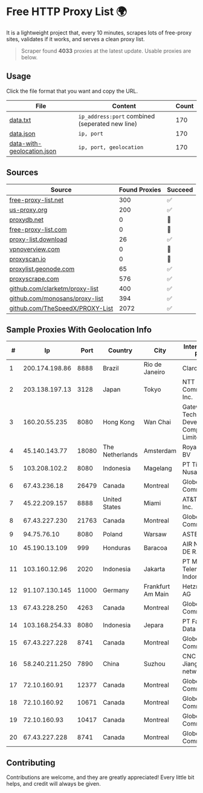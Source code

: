 
# Free HTTP Proxy List 🌍

It is a lightweight project that, every 10 minutes, scrapes lots of free-proxy sites, validates if it works, and serves a clean proxy list.


> Scraper found **4033** proxies at the latest update. Usable proxies are below.

## Usage

Click the file format that you want and copy the URL.


|File|Content|Count|
|----|-------|-----|
|[data.txt](https://raw.githubusercontent.com/themiralay/Proxy-List-World/master/data.txt)|`ip_address:port` combined (seperated new line)|170|
|[data.json](https://raw.githubusercontent.com/themiralay/Proxy-List-World/master/data.json)|`ip, port`|170|
|[data-with-geolocation.json](https://raw.githubusercontent.com/themiralay/Proxy-List-World/master/data-with-geolocation.json)|`ip, port, geolocation`|170|

## Sources

|Source|Found Proxies|Succeed|
|------|-------------|-------|
|[free-proxy-list.net](https://free-proxy-list.net)|300|✅|
|[us-proxy.org](https://www.us-proxy.org)|200|✅|
|[proxydb.net](http://proxydb.net)|0|🚫|
|[free-proxy-list.com](https://free-proxy-list.com/?page=&port=&type%5B%5D=http&type%5B%5D=https&up_time=0&search=Search)|0|🚫|
|[proxy-list.download](https://www.proxy-list.download/HTTP)|26|✅|
|[vpnoverview.com](https://vpnoverview.com/privacy/anonymous-browsing/free-proxy-servers)|0|🚫|
|[proxyscan.io](https://www.proxyscan.io)|0|🚫|
|[proxylist.geonode.com](https://proxylist.geonode.com/api/proxy-list?limit=300&page=1&sort_by=lastChecked&sort_type=desc&protocols=http,https)|65|✅|
|[proxyscrape.com](https://api.proxyscrape.com/v2/?request=displayproxies&protocol=http&timeout=10000&country=all&ssl=all&anonymity=all)|576|✅|
|[github.com/clarketm/proxy-list](https://raw.githubusercontent.com/clarketm/proxy-list/master/proxy-list-raw.txt)|400|✅|
|[github.com/monosans/proxy-list](https://raw.githubusercontent.com/monosans/proxy-list/main/proxies/http.txt)|394|✅|
|[github.com/TheSpeedX/PROXY-List](https://raw.githubusercontent.com/TheSpeedX/PROXY-List/master/http.txt)|2072|✅|


## Sample Proxies With Geolocation Info

|#|Ip|Port|Country|City|Internet Service Provider|
|-|--|----|-------|----|-------------------------|
|1|200.174.198.86|8888|Brazil|Rio de Janeiro|Claro S.A|
|2|203.138.197.13|3128|Japan|Tokyo|NTT PC Communications, Inc.|
|3|160.20.55.235|8080|Hong Kong|Wan Chai|Gateway Technology Development Company Limited|
|4|45.140.143.77|18080|The Netherlands|Amsterdam|RoyaleHosting BV|
|5|103.208.102.2|8080|Indonesia|Magelang|PT Tidar Lintas Nusa|
|6|67.43.236.18|26479|Canada|Montreal|GloboTech Communications|
|7|45.22.209.157|8888|United States|Miami|AT&T Services, Inc.|
|8|67.43.227.230|21763|Canada|Montreal|GloboTech Communications|
|9|94.75.76.10|8080|Poland|Warsaw|ASTER Sp. z o.o|
|10|45.190.13.109|999|Honduras|Baracoa|AIR NETWORK S. DE R. L. DE C.V.|
|11|103.160.12.96|2020|Indonesia|Jakarta|PT Mora Telematika Indonesia|
|12|91.107.130.145|11000|Germany|Frankfurt Am Main|Hetzner Online AG|
|13|67.43.228.250|4263|Canada|Montreal|GloboTech Communications|
|14|103.168.254.33|8080|Indonesia|Jepara|PT Fahasa Tri Data|
|15|67.43.227.228|8741|Canada|Montreal|GloboTech Communications|
|16|58.240.211.250|7890|China|Suzhou|CNC Group Jiangsu province network|
|17|72.10.160.91|12377|Canada|Montreal|GloboTech Communications|
|18|72.10.160.92|10671|Canada|Montreal|GloboTech Communications|
|19|72.10.160.93|10417|Canada|Montreal|GloboTech Communications|
|20|67.43.227.228|8741|Canada|Montreal|GloboTech Communications|



## Contributing

Contributions are welcome, and they are greatly appreciated! Every
little bit helps, and credit will always be given.

